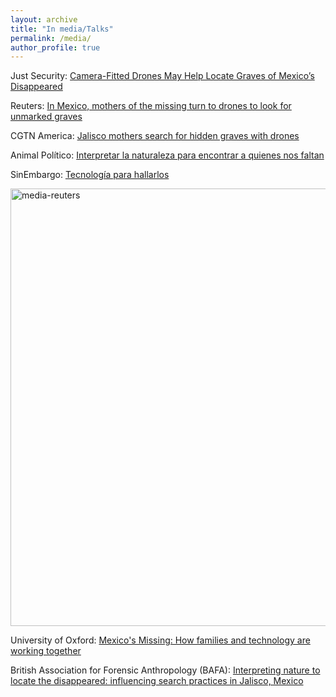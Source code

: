 ```yaml
---
layout: archive
title: "In media/Talks"
permalink: /media/
author_profile: true
---
```

Just Security: [Camera-Fitted Drones May Help Locate Graves of Mexico’s Disappeared](https://www.justsecurity.org/105181/drones-graves-mexicos-disappeared/)

Reuters: [In Mexico, mothers of the missing turn to drones to look for unmarked graves](https://www.reuters.com/world/americas/mexico-mothers-missing-turn-drones-look-unmarked-graves-2024-01-26/)

CGTN America: [Jalisco mothers search for hidden graves with drones](https://twitter.com/cgtnamerica/status/1751362286118150555)

Animal Político: [Interpretar la naturaleza para encontrar a quienes nos faltan](https://animalpolitico.com/analisis/invitades/libro-madres-buscadoras-fil)

SinEmbargo: [Tecnología para hallarlos ](https://www.sinembargo.mx/18-12-2023/4440515)

<img width="700" alt="media-reuters" src="https://github.com/FOUND-project/found-project.github.io/assets/168593479/01445c38-8b19-486a-b29d-7c403d13774d">

University of Oxford: [Mexico's Missing: How families and technology are working together](https://www.ox.ac.uk/event/mexicos-missing-how-families-and-technology-are-working-together)

British Association for Forensic Anthropology (BAFA): [Interpreting nature to locate the disappeared: influencing search practices in Jalisco, Mexico](https://bafauk.weebly.com/winter-conference--agm-2024.html)
